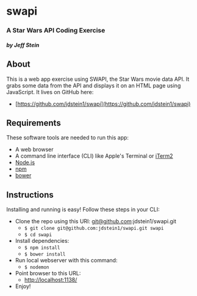 # swapi

### A Star Wars API Coding Exercise

##### by Jeff Stein

## About

This is a web app exercise using SWAPI, the Star Wars movie data API.  It grabs some data from the API and displays it on an HTML page using JavaScript.  It lives on GitHub here:

* [https://github.com/jdstein1/swapi](https://github.com/jdstein1/swapi)

## Requirements

These software tools are needed to run this app:

* A web browser
* A command line interface (CLI) like Apple's Terminal or [iTerm2](https://www.iterm2.com/)
* [Node.js](https://nodejs.org/en/)
* [npm](https://www.npmjs.com/)
* [bower](https://bower.io/)

## Instructions

Installing and running is easy!  Follow these steps in your CLI:

* Clone the repo using this URI: git@github.com:jdstein1/swapi.git
    * `$ git clone git@github.com:jdstein1/swapi.git swapi`
    * `$ cd swapi`
* Install dependencies:
    * `$ npm install`
    * `$ bower install`
* Run local webserver with this command:
    * `$ nodemon`
* Point browser to this URL:
    * [http://localhost:1138/](http://localhost:1138/)
* Enjoy!